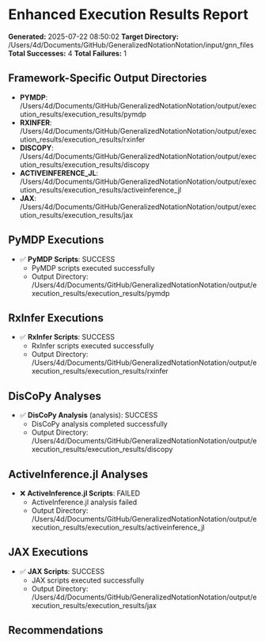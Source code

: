 # Enhanced Execution Results Report

**Generated:** 2025-07-22 08:50:02
**Target Directory:** /Users/4d/Documents/GitHub/GeneralizedNotationNotation/input/gnn_files
**Total Successes:** 4
**Total Failures:** 1

## Framework-Specific Output Directories

- **PYMDP**: /Users/4d/Documents/GitHub/GeneralizedNotationNotation/output/execution_results/execution_results/pymdp
- **RXINFER**: /Users/4d/Documents/GitHub/GeneralizedNotationNotation/output/execution_results/execution_results/rxinfer
- **DISCOPY**: /Users/4d/Documents/GitHub/GeneralizedNotationNotation/output/execution_results/execution_results/discopy
- **ACTIVEINFERENCE_JL**: /Users/4d/Documents/GitHub/GeneralizedNotationNotation/output/execution_results/execution_results/activeinference_jl
- **JAX**: /Users/4d/Documents/GitHub/GeneralizedNotationNotation/output/execution_results/execution_results/jax

## PyMDP Executions

- ✅ **PyMDP Scripts**: SUCCESS
  - PyMDP scripts executed successfully
  - Output Directory: /Users/4d/Documents/GitHub/GeneralizedNotationNotation/output/execution_results/execution_results/pymdp

## RxInfer Executions

- ✅ **RxInfer Scripts**: SUCCESS
  - RxInfer scripts executed successfully
  - Output Directory: /Users/4d/Documents/GitHub/GeneralizedNotationNotation/output/execution_results/execution_results/rxinfer

## DisCoPy Analyses

- ✅ **DisCoPy Analysis** (analysis): SUCCESS
  - DisCoPy analysis completed successfully
  - Output Directory: /Users/4d/Documents/GitHub/GeneralizedNotationNotation/output/execution_results/execution_results/discopy

## ActiveInference.jl Analyses

- ❌ **ActiveInference.jl Scripts**: FAILED
  - ActiveInference.jl analysis failed
  - Output Directory: /Users/4d/Documents/GitHub/GeneralizedNotationNotation/output/execution_results/execution_results/activeinference_jl

## JAX Executions

- ✅ **JAX Scripts**: SUCCESS
  - JAX scripts executed successfully
  - Output Directory: /Users/4d/Documents/GitHub/GeneralizedNotationNotation/output/execution_results/execution_results/jax

## Recommendations

